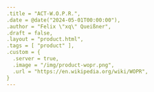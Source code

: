 ```yaml
---
.title = "ACT-W.O.P.R.",
.date = @date("2024-05-01T00:00:00"),
.author = "Felix \"xq\" Queißner",
.draft = false,
.layout = "product.html",
.tags = [ "product" ],
.custom = {
  .server = true,
  .image = "/img/product-wopr.png",
  .url = "https://en.wikipedia.org/wiki/WOPR",
}
---
```

